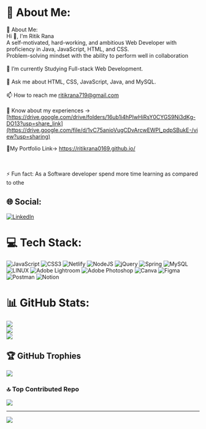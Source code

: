 # 💫 About Me:
💫 About Me:<br>Hi 👋, I'm Ritik Rana<br>A self-motivated, hard-working, and ambitious Web Developer with proficiency in Java, JavaScript, HTML, and CSS. <br>Problem-solving mindset with the ability to perform well in collaboration<br><br>🔭 I’m currently Studying Full-stack Web Development.<br><br>💬 Ask me about HTML, CSS, JavaScript, Java, and MySQL.<br><br>📫 How to reach me ritikrana719@gmail.com<br><br>📄 Know about my experiences -> [https://drive.google.com/drive/folders/16ub1i4hPIwHiRsY0CYGS9Ni3dKg-DO13?usp=share_link](https://drive.google.com/file/d/1vC75anioVugCDvArcwEWPI_pdpSBukE-/view?usp=sharing)<br>
 
📄My Portfolio Link-> https://ritikrana0169.github.io/   
    
<br><br>⚡ Fun fact: As a Software developer spend more time learning as compared to othe
    
## 🌐 Social:  
[![LinkedIn](https://img.shields.io/badge/LinkedIn-%230077B5.svg?logo=linkedin&logoColor=white)](https://linkedin.com/in/ritik-rana-up17) 
   
# 💻 Tech Stack:
![JavaScript](https://img.shields.io/badge/javascript-%23323330.svg?style=for-the-badge&logo=javascript&logoColor=%23F7DF1E) ![CSS3](https://img.shields.io/badge/css3-%231572B6.svg?style=for-the-badge&logo=css3&logoColor=white) ![Netlify](https://img.shields.io/badge/netlify-%23000000.svg?style=for-the-badge&logo=netlify&logoColor=#00C7B7) ![NodeJS](https://img.shields.io/badge/node.js-6DA55F?style=for-the-badge&logo=node.js&logoColor=white) ![jQuery](https://img.shields.io/badge/jquery-%230769AD.svg?style=for-the-badge&logo=jquery&logoColor=white) ![Spring](https://img.shields.io/badge/spring-%236DB33F.svg?style=for-the-badge&logo=spring&logoColor=white) ![MySQL](https://img.shields.io/badge/mysql-%2300f.svg?style=for-the-badge&logo=mysql&logoColor=white) ![LINUX](https://img.shields.io/badge/Linux-FCC624?style=for-the-badge&logo=linux&logoColor=black) ![Adobe Lightroom](https://img.shields.io/badge/Adobe%20Lightroom-31A8FF.svg?style=for-the-badge&logo=Adobe%20Lightroom&logoColor=white) ![Adobe Photoshop](https://img.shields.io/badge/adobephotoshop-%2331A8FF.svg?style=for-the-badge&logo=adobephotoshop&logoColor=white) ![Canva](https://img.shields.io/badge/Canva-%2300C4CC.svg?style=for-the-badge&logo=Canva&logoColor=white) 	![Figma](https://img.shields.io/badge/figma-%23F24E1E.svg?style=for-the-badge&logo=figma&logoColor=white) ![Postman](https://img.shields.io/badge/Postman-FF6C37?style=for-the-badge&logo=postman&logoColor=white) ![Notion](https://img.shields.io/badge/Notion-%23000000.svg?style=for-the-badge&logo=notion&logoColor=white)
# 📊 GitHub Stats:
 
![](https://github-readme-stats.vercel.app/api?username=ritikrana0169&theme=solarized-dark&hide_border=false&include_all_commits=false&count_private=true)<br/>
![](https://github-readme-streak-stats.herokuapp.com/?user=ritikrana0169&theme=solarized-dark&hide_border=false)<br/>
![](https://github-readme-stats.vercel.app/api/top-langs/?username=ritikrana0169&theme=solarized-dark&hide_border=false&include_all_commits=false&count_private=true&layout=compact)

## 🏆 GitHub Trophies
![](https://github-profile-trophy.vercel.app/?username=ritikrana0169&theme=algolia&no-frame=false&no-bg=true&margin-w=4)

### 🔝 Top Contributed Repo
![](https://github-contributor-stats.vercel.app/api?username=ritikrana0169&limit=5&theme=dark_dimmed&combine_all_yearly_contributions=true)

---
[![](https://visitcount.itsvg.in/api?id=ritikrana0169&icon=0&color=0)](https://visitcount.itsvg.in)

<!-- Proudly created with GPRM ( https://gprm.itsvg.in ) -->
